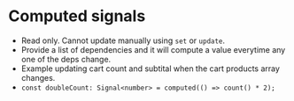 # Computed signals

- Read only. Cannot update manually using `set` or `update`.
- Provide a list of dependencies and it will compute a value everytime any one of the deps change.
- Example updating cart count and subtital when the cart products array changes.
- `const doubleCount: Signal<number> = computed(() => count() * 2);`
